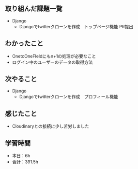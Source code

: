 ## 取り組んだ課題一覧
- Django
    - Djangoでtwitterクローンを作成　トップページ機能  PR提出

## わかったこと
- OnetoOneFIeldにもn+1の処理が必要なこと  
- ログイン中のユーザーのデータの取得方法                                 

## 次やること
- Django
    - Djangoでtwitterクローンを作成　プロフィール機能    

## 感じたこと    
- Cloudinaryとの接続に少し苦労しました                                                                                                                                                                                                                                                                                                                                                                                                                                                                                                                                                                                                                                                                                                                                                                                        
                                                                                             
                                    
## 学習時間
- 本日：6h
- 合計：391.5h